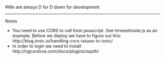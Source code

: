 
#We are always D for D 
down for development
</br>
<hr>
Notes
<ul>
  <li>You need to use CORS to call from javascript. See timeestimate.js as an example. Before we deploy we have to figure out this: http://blog.ionic.io/handling-cors-issues-in-ionic/</li>
  <li>In order to login we need to install http://ngcordova.com/docs/plugins/oauth/</li>
</ul>
